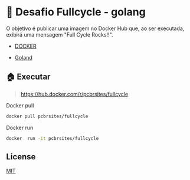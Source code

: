 # 🚀 Desafio Fullcycle - golang

O objetivo é publicar uma imagem no Docker Hub que, ao ser executada, exibirá uma mensagem "Full Cycle Rocks!!".

- [DOCKER](https://www.docker.com/)

- [Goland](https://go.dev/)

## 🏠 Executar

> https://hub.docker.com/r/pcbrsites/fullcycle

Docker pull

```bash
docker pull pcbrsites/fullcycle
```

Docker run

```bash
docker  run -it pcbrsites/fullcycle
```

## License

[MIT](https://choosealicense.com/licenses/mit/)
